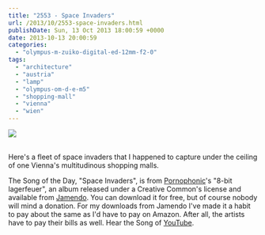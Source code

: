 ```yaml
---
title: "2553 - Space Invaders"
url: /2013/10/2553-space-invaders.html
publishDate: Sun, 13 Oct 2013 18:00:59 +0000
date: 2013-10-13 20:00:59
categories: 
  - "olympus-m-zuiko-digital-ed-12mm-f2-0"
tags: 
  - "architecture"
  - "austria"
  - "lamp"
  - "olympus-om-d-e-m5"
  - "shopping-mall"
  - "vienna"
  - "wien"
---
```

<div class="container">
<div class="center"><a target="_blank" href="https://d25zfm9zpd7gm5.cloudfront.net/1200x1200/2013/20131007_174402_lr.jpg"><img src="https://d25zfm9zpd7gm5.cloudfront.net/0600x0600/2013/20131007_174402_lr.jpg" /></a></div>
</div>
<br />

Here's a fleet of space invaders that I happened to capture under the ceiling of one Vienna's multitudinous shopping malls.

The Song of the Day, "Space Invaders", is from <a href="http://pornophonique.de/" target="_blank">Pornophonic</a>'s "8-bit lagerfeuer", an album released under a Creative Common's license and available from <a href="http://www.jamendo.com/en/list/a7505/8-bit-lagerfeuer" target="_blank">Jamendo</a>. You can download it for free, but of course nobody will mind a donation. For my downloads from Jamendo I've made it a habit to pay about the same as I'd have to pay on Amazon. After all, the artists have to pay their bills as well. Hear the Song of <a href="http://www.youtube.com/watch?v=8xrZjrQ3GOQ" target="_blank">YouTube</a>.
